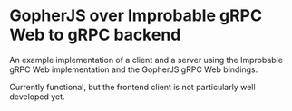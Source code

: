 # GopherJS over Improbable gRPC Web to gRPC backend
An example implementation of a client and a server using the Improbable gRPC Web implementation
and the GopherJS gRPC Web bindings.

Currently functional, but the frontend client is not particularly well developed yet.
